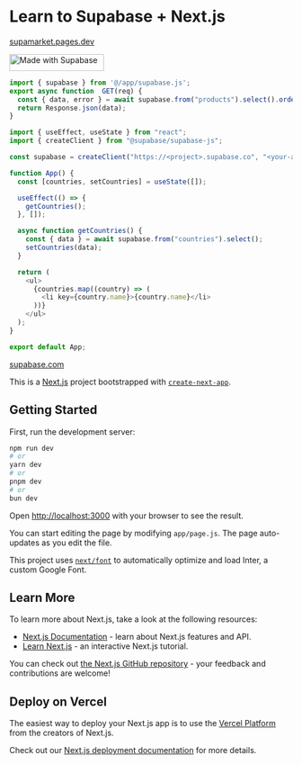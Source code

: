# Learn to Supabase + Next.js

[supamarket.pages.dev](https://supamarket.pages.dev)

<a href="https://supabase.com">
  <img width="168" height="30" src="https://supabase.com/badge-made-with-supabase.svg" alt="Made with Supabase"  />
</a>


<!-- <img src="https://supabase.com/docs/_next/image?url=%2Fdocs%2Fsupabase-dark.svg&w=96&q=75" width="200"> -->

```js
import { supabase } from '@/app/supabase.js';
export async function  GET(req) {
  const { data, error } = await supabase.from("products").select().order( id, { ascending: asc });
  return Response.json(data);
}
```

```js
import { useEffect, useState } from "react";
import { createClient } from "@supabase/supabase-js";

const supabase = createClient("https://<project>.supabase.co", "<your-anon-key>");

function App() {
  const [countries, setCountries] = useState([]);

  useEffect(() => {
    getCountries();
  }, []);

  async function getCountries() {
    const { data } = await supabase.from("countries").select();
    setCountries(data);
  }

  return (
    <ul>
      {countries.map((country) => (
        <li key={country.name}>{country.name}</li>
      ))}
    </ul>
  );
}

export default App;
```

[supabase.com](https://supabase.com)

This is a [Next.js](https://nextjs.org/) project bootstrapped with [`create-next-app`](https://github.com/vercel/next.js/tree/canary/packages/create-next-app).

## Getting Started

First, run the development server:

```bash
npm run dev
# or
yarn dev
# or
pnpm dev
# or
bun dev
```

Open [http://localhost:3000](http://localhost:3000) with your browser to see the result.

You can start editing the page by modifying `app/page.js`. The page auto-updates as you edit the file.

This project uses [`next/font`](https://nextjs.org/docs/basic-features/font-optimization) to automatically optimize and load Inter, a custom Google Font.

## Learn More

To learn more about Next.js, take a look at the following resources:

- [Next.js Documentation](https://nextjs.org/docs) - learn about Next.js features and API.
- [Learn Next.js](https://nextjs.org/learn) - an interactive Next.js tutorial.

You can check out [the Next.js GitHub repository](https://github.com/vercel/next.js/) - your feedback and contributions are welcome!

## Deploy on Vercel

The easiest way to deploy your Next.js app is to use the [Vercel Platform](https://vercel.com/new?utm_medium=default-template&filter=next.js&utm_source=create-next-app&utm_campaign=create-next-app-readme) from the creators of Next.js.

Check out our [Next.js deployment documentation](https://nextjs.org/docs/deployment) for more details.
